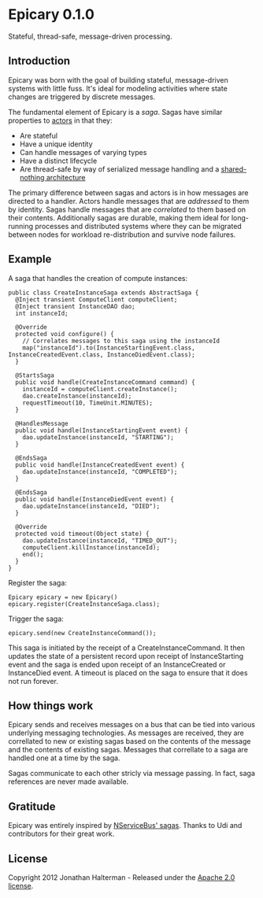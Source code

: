 # Epicary 0.1.0

Stateful, thread-safe, message-driven processing.

## Introduction

Epicary was born with the goal of building stateful, message-driven systems with little fuss. It's ideal for modeling activities where state changes are triggered by discrete messages.

The fundamental element of Epicary is a *saga*. Sagas have similar properties to [actors](http://en.wikipedia.org/wiki/Actor_model) in that they:

 * Are stateful
 * Have a unique identity
 * Can handle messages of varying types
 * Have a distinct lifecycle
 * Are thread-safe by way of serialized message handling and a [shared-nothing architecture](http://en.wikipedia.org/wiki/Shared_nothing_architecture)

The primary difference between sagas and actors is in how messages are directed to a handler. Actors handle messages that are *addressed* to them by identity. Sagas handle messages that are *correlated* to them based on their contents. Additionally sagas are durable, making them ideal for long-running processes and distributed systems where they can be migrated between nodes for workload re-distribution and survive node failures.

## Example

A saga that handles the creation of compute instances:

    public class CreateInstanceSaga extends AbstractSaga {
      @Inject transient ComputeClient computeClient;
      @Inject transient InstanceDAO dao;
      int instanceId;
     
      @Override
      protected void configure() {
        // Correlates messages to this saga using the instanceId
        map("instanceId").to(InstanceStartingEvent.class, InstanceCreatedEvent.class, InstanceDiedEvent.class);
      }
     
      @StartsSaga
      public void handle(CreateInstanceCommand command) {
        instanceId = computeClient.createInstance();
        dao.createInstance(instanceId);
        requestTimeout(10, TimeUnit.MINUTES);
      }
     
      @HandlesMessage
      public void handle(InstanceStartingEvent event) {
        dao.updateInstance(instanceId, "STARTING");
      }
     
      @EndsSaga
      public void handle(InstanceCreatedEvent event) {
        dao.updateInstance(instanceId, "COMPLETED");
      }
     
      @EndsSaga
      public void handle(InstanceDiedEvent event) {
        dao.updateInstance(instanceId, "DIED");
      }
     
      @Override
      protected void timeout(Object state) {
        dao.updateInstance(instanceId, "TIMED_OUT");
        computeClient.killInstance(instanceId);
        end();
      }
    }

Register the saga:

	Epicary epicary = new Epicary()
	epicary.register(CreateInstanceSaga.class);
	
Trigger the saga:

	epicary.send(new CreateInstanceCommand());
	
This saga is initiated by the receipt of a CreateInstanceCommand. It then updates the state of a persistent record upon receipt of InstanceStarting event and the saga is ended upon receipt of an InstanceCreated or InstanceDied event. A timeout is placed on the saga to ensure that it does not run forever.

## How things work

Epicary sends and receives messages on a bus that can be tied into various underlying messaging technologies. As messages are received, they are correllated to new or existing sagas based on the contents of the message and the contents of existing sagas. Messages that correllate to a saga are handled one at a time by the saga. 

Sagas communicate to each other stricly via message passing. In fact, saga references are never made available.
	
## Gratitude

Epicary was entirely inspired by [NServiceBus' sagas](http://nservicebus.com/Sagas.aspx). Thanks to Udi and contributors for their great work.

## License

Copyright 2012 Jonathan Halterman - Released under the [Apache 2.0 license](http://www.apache.org/licenses/LICENSE-2.0.html).
